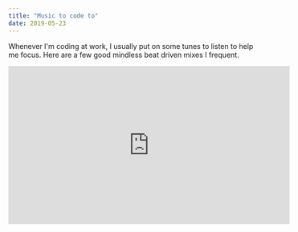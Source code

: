 ```yaml
---
title: "Music to code to"
date: 2019-05-23
---
```


Whenever I'm coding at work, I usually put on some tunes to listen to help me focus. Here are a few good mindless
beat driven mixes I frequent.

<iframe width="560" height="315" src="https://www.youtube.com/embed/hHW1oY26kxQ" frameborder="0" allow="accelerometer; autoplay; encrypted-media; gyroscope; picture-in-picture" allowfullscreen></iframe>
